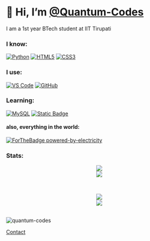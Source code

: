 # 👋 Hi, I’m [@Quantum-Codes](https://github.com/Quantum-Codes)
 I am a 1st year BTech student at IIT Tirupati
### I know:
[![Python](https://img.shields.io/badge/Python-2B2E3A?style=for-the-badge&logo=python&logoColor=4ea6ed)](https://www.python.org/)  [![HTML5](https://img.shields.io/badge/html5-2B2E3A.svg?style=for-the-badge&logo=html5&logoColor=e54c21)](https://en.wikipedia.org/wiki/HTML5)  [![CSS3](https://img.shields.io/badge/css3-2B2E3A.svg?style=for-the-badge&logo=css3&logoColor=6181fa)](https://en.wikipedia.org/wiki/CSS)

### I use:
[![VS Code](https://img.shields.io/badge/VS_Code-text?style=for-the-badge&logo=visualstudiocode&logoColor=%230085D1&logoSize=small&color=%232B2E3A)](https://code.visualstudio.com/)  [![GitHub](https://img.shields.io/badge/GitHub-2B2E3A?style=for-the-badge&logo=github)](https://github.com/)

### Learning:
[![MySQL](https://img.shields.io/badge/MySQL-2B2E3A?style=for-the-badge&logo=MySQL)](https://www.mysql.com/) [![Static Badge](https://img.shields.io/badge/C_lang-text?style=for-the-badge&logo=C&logoColor=%23A9BACD&color=%232B2E3A)](https://www.open-std.org/jtc1/sc22/wg14/)


#### also, everything in the world:
[![ForTheBadge powered-by-electricity](http://ForTheBadge.com/images/badges/powered-by-electricity.svg)](http://ForTheBadge.com)

### Stats:
<p>
  <p align="center">
    <a href="https://github.com/anuraghazra/github-readme-stats">
    <picture>
      <source media="(prefers-color-scheme: dark)" srcset="https://github-readme-stats-quantumcodes-projects.vercel.app/api?username=Quantum-codes&show_icons=true&theme=tokyonight">
      <img src="https://github-readme-stats-quantumcodes-projects.vercel.app/api?username=Quantum-codes&show_icons=true">
    </picture>
    </a>
    <br>
    <a href="https://git.io/streak-stats">
    <picture>
      <source media="(prefers-color-scheme: dark)" srcset= "https://streak-stats.demolab.com?user=Quantum-Codes&theme=tokyonight&fire=EB7429&mode=weekly">
      <img src="https://streak-stats.demolab.com?user=Quantum-Codes&mode=weekly">
    </picture>
    </a>
 </p>
 <br>
 <p align="center">
   <a href="https://github.com/anuraghazra/github-readme-stats#top-languages-card">
    <picture>
      <source media="(prefers-color-scheme: dark)" srcset="https://github-readme-stats-quantumcodes-projects.vercel.app/api/top-langs/?username=Quantum-codes&exclude_repo=github-readme-stats&layout=compact&theme=tokyonight">
      <img src="https://github-readme-stats-quantumcodes-projects.vercel.app/api/top-langs/?username=Quantum-codes&layout=compact">
    </picture>
    </a>
    <br>
    <a href="https://github.com/ryo-ma/github-profile-trophy">
    <picture>
      <source media="(prefers-color-scheme: dark)" srcset= "https://github-profile-trophy.vercel.app/?username=Quantum-Codes&theme=algolia">
      <img src="https://github-profile-trophy.vercel.app/?username=Quantum-codes">
    </picture>
    </a>
    <br>
 </p>
</p><br>
<img src="https://komarev.com/ghpvc/?username=quantum-codes&label=Profile%20views&color=0e75b6&style=flat" alt="quantum-codes">
<br>

<a href="https://github.com/Quantum-Codes/Ankit_Anmol/discussions">Contact</a>

